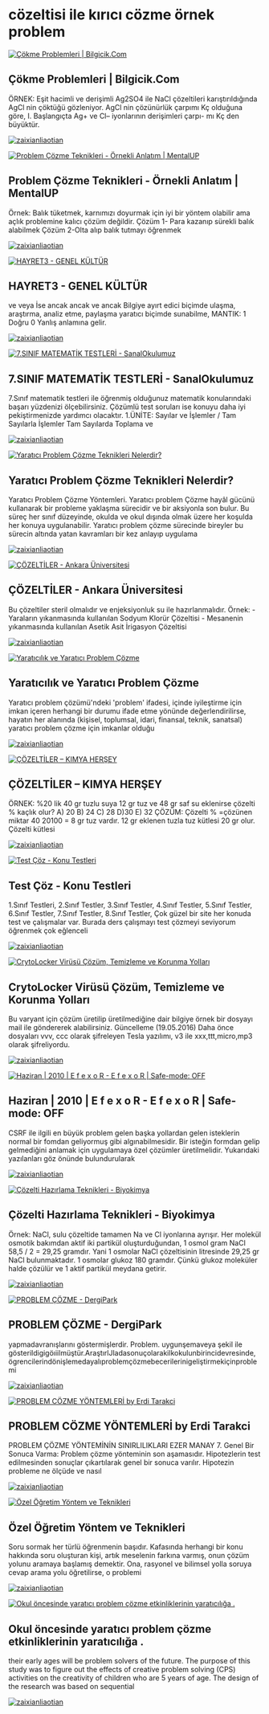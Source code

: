 # cözeltisi ile kırıcı cözme örnek problem
<a href="https://mnn.zoosnet.net/LR/Chatpre.aspx?id=MNN94995150&p=https://topgrinding.com/" target="_blank">![Çökme Problemleri | Bilgicik.Com](https://github.com/technlg/images/blob/main/59.jpg)</a>
## Çökme Problemleri | Bilgicik.Com
ÖRNEK: Eşit hacimli ve derişimli Ag2SO4 ile NaCl çözeltileri karıştırıldığında AgCl nin çöktüğü gözleniyor. AgCl nin çözünürlük çarpımı Kç olduğuna göre, I. Başlangıçta Ag+ ve Cl– iyonlarının derişimleri çarpı- mı Kç den büyüktür.
<a href="https://mnn.zoosnet.net/LR/Chatpre.aspx?id=MNN94995150&p=https://topgrinding.com/" target="_blank"><img src="https://github.com/technlg/images/raw/main/chat11.jpg" alt="zaixianliaotian"/></a><a href="//whatsapp.shibangsoft.com/WhatsApp.php" ><img src="https://github.com/technlg/images/raw/main/chat11.png" alt=""></a>
<a href="https://mnn.zoosnet.net/LR/Chatpre.aspx?id=MNN94995150&p=https://topgrinding.com/" target="_blank">![Problem Çözme Teknikleri - Örnekli Anlatım | MentalUP](https://github.com/technlg/images/blob/main/12.jpg)</a>
## Problem Çözme Teknikleri - Örnekli Anlatım | MentalUP
Örnek: Balık tüketmek, karnımızı doyurmak için iyi bir yöntem olabilir ama açlık problemine kalıcı çözüm değildir. Çözüm 1- Para kazanıp sürekli balık alabilmek Çözüm 2-Olta alıp balık tutmayı öğrenmek
<a href="https://mnn.zoosnet.net/LR/Chatpre.aspx?id=MNN94995150&p=https://topgrinding.com/" target="_blank"><img src="https://github.com/technlg/images/raw/main/chat11.jpg" alt="zaixianliaotian"/></a><a href="//whatsapp.shibangsoft.com/WhatsApp.php" ><img src="https://github.com/technlg/images/raw/main/chat11.png" alt=""></a>
<a href="https://mnn.zoosnet.net/LR/Chatpre.aspx?id=MNN94995150&p=https://topgrinding.com/" target="_blank">![HAYRET3 - GENEL KÜLTÜR](https://github.com/technlg/images/blob/main/65.jpg)</a>
## HAYRET3 - GENEL KÜLTÜR
ve veya İse ancak ancak ve ancak Bilgiye ayırt edici biçimde ulaşma, araştırma, analiz etme, paylaşma yaratıcı biçimde sunabilme, MANTIK: 1 Doğru 0 Yanlış anlamına gelir.
<a href="https://mnn.zoosnet.net/LR/Chatpre.aspx?id=MNN94995150&p=https://topgrinding.com/" target="_blank"><img src="https://github.com/technlg/images/raw/main/chat11.jpg" alt="zaixianliaotian"/></a><a href="//whatsapp.shibangsoft.com/WhatsApp.php" ><img src="https://github.com/technlg/images/raw/main/chat11.png" alt=""></a>
<a href="https://mnn.zoosnet.net/LR/Chatpre.aspx?id=MNN94995150&p=https://topgrinding.com/" target="_blank">![7.SINIF MATEMATİK TESTLERİ - SanalOkulumuz](https://github.com/technlg/images/blob/main/64.jpg)</a>
## 7.SINIF MATEMATİK TESTLERİ - SanalOkulumuz
7.Sınıf matematik testleri ile öğrenmiş olduğunuz matematik konularındaki başarı yüzdenizi ölçebilirsiniz. Çözümlü test soruları ise konuyu daha iyi pekiştirmenizde yardımcı olacaktır. 1.ÜNİTE: Sayılar ve İşlemler / Tam Sayılarla İşlemler Tam Sayılarda Toplama ve
<a href="https://mnn.zoosnet.net/LR/Chatpre.aspx?id=MNN94995150&p=https://topgrinding.com/" target="_blank"><img src="https://github.com/technlg/images/raw/main/chat11.jpg" alt="zaixianliaotian"/></a><a href="//whatsapp.shibangsoft.com/WhatsApp.php" ><img src="https://github.com/technlg/images/raw/main/chat11.png" alt=""></a>
<a href="https://mnn.zoosnet.net/LR/Chatpre.aspx?id=MNN94995150&p=https://topgrinding.com/" target="_blank">![Yaratıcı Problem Çözme Teknikleri Nelerdir?](https://github.com/technlg/images/blob/main/33.jpg)</a>
## Yaratıcı Problem Çözme Teknikleri Nelerdir?
Yaratıcı Problem Çözme Yöntemleri. Yaratıcı problem Çözme hayâl gücünü kullanarak bir probleme yaklaşma sürecidir ve bir aksiyonla son bulur. Bu süreç her sınıf düzeyinde, okulda ve okul dışında olmak üzere her koşulda her konuya uygulanabilir. Yaratıcı problem çözme sürecinde bireyler bu sürecin altında yatan kavramları bir kez anlayıp uygulama 
<a href="https://mnn.zoosnet.net/LR/Chatpre.aspx?id=MNN94995150&p=https://topgrinding.com/" target="_blank"><img src="https://github.com/technlg/images/raw/main/chat11.jpg" alt="zaixianliaotian"/></a><a href="//whatsapp.shibangsoft.com/WhatsApp.php" ><img src="https://github.com/technlg/images/raw/main/chat11.png" alt=""></a>
<a href="https://mnn.zoosnet.net/LR/Chatpre.aspx?id=MNN94995150&p=https://topgrinding.com/" target="_blank">![ÇÖZELTİLER - Ankara Üniversitesi](https://github.com/technlg/images/blob/main/10.jpg)</a>
## ÇÖZELTİLER - Ankara Üniversitesi
Bu çözeltiler steril olmalıdır ve enjeksiyonluk su ile hazırlanmalıdır. Örnek: -Yaraların yıkanmasında kullanılan Sodyum Klorür Çözeltisi - Mesanenin yıkanmasında kullanılan Asetik Asit İrigasyon Çözeltisi
<a href="https://mnn.zoosnet.net/LR/Chatpre.aspx?id=MNN94995150&p=https://topgrinding.com/" target="_blank"><img src="https://github.com/technlg/images/raw/main/chat11.jpg" alt="zaixianliaotian"/></a><a href="//whatsapp.shibangsoft.com/WhatsApp.php" ><img src="https://github.com/technlg/images/raw/main/chat11.png" alt=""></a>
<a href="https://mnn.zoosnet.net/LR/Chatpre.aspx?id=MNN94995150&p=https://topgrinding.com/" target="_blank">![Yaratıcılık ve Yaratıcı Problem Çözme](https://github.com/technlg/images/blob/main/45.jpg)</a>
## Yaratıcılık ve Yaratıcı Problem Çözme
Yaratıcı problem çözümü'ndeki 'problem' ifadesi, içinde iyileştirme için imkan içeren herhangi bir durumu ifade etme yönünde değerlendirilirse, hayatın her alanında (kişisel, toplumsal, idari, finansal, teknik, sanatsal) yaratıcı problem çözme için imkanlar olduğu
<a href="https://mnn.zoosnet.net/LR/Chatpre.aspx?id=MNN94995150&p=https://topgrinding.com/" target="_blank"><img src="https://github.com/technlg/images/raw/main/chat11.jpg" alt="zaixianliaotian"/></a><a href="//whatsapp.shibangsoft.com/WhatsApp.php" ><img src="https://github.com/technlg/images/raw/main/chat11.png" alt=""></a>
<a href="https://mnn.zoosnet.net/LR/Chatpre.aspx?id=MNN94995150&p=https://topgrinding.com/" target="_blank">![ÇÖZELTİLER – KIMYA HERŞEY](https://github.com/technlg/images/blob/main/12.jpg)</a>
## ÇÖZELTİLER – KIMYA HERŞEY
ÖRNEK: %20 lik 40 gr tuzlu suya 12 gr tuz ve 48 gr saf su eklenirse çözelti % kaçlık olur? A) 20 B) 24 C) 28 D)30 E) 32 ÇÖZÜM: Çözelti % =çözünen miktar 40  20100 = 8 gr tuz vardır. 12 gr eklenen tuzla tuz kütlesi 20 gr olur. Çözelti kütlesi
<a href="https://mnn.zoosnet.net/LR/Chatpre.aspx?id=MNN94995150&p=https://topgrinding.com/" target="_blank"><img src="https://github.com/technlg/images/raw/main/chat11.jpg" alt="zaixianliaotian"/></a><a href="//whatsapp.shibangsoft.com/WhatsApp.php" ><img src="https://github.com/technlg/images/raw/main/chat11.png" alt=""></a>
<a href="https://mnn.zoosnet.net/LR/Chatpre.aspx?id=MNN94995150&p=https://topgrinding.com/" target="_blank">![Test Çöz - Konu Testleri](https://github.com/technlg/images/blob/main/9.jpg)</a>
## Test Çöz - Konu Testleri
1.Sınıf Testleri, 2.Sınıf Testler, 3.Sınıf Testler, 4.Sınıf Testler, 5.Sınıf Testler, 6.Sınıf Testler, 7.Sınıf Testler, 8.Sınıf Testler, Çok güzel bir site her konuda test ve çalışmalar var. Burada ders çalışmayı test çözmeyi seviyorum öğrenmek çok eğlenceli
<a href="https://mnn.zoosnet.net/LR/Chatpre.aspx?id=MNN94995150&p=https://topgrinding.com/" target="_blank"><img src="https://github.com/technlg/images/raw/main/chat11.jpg" alt="zaixianliaotian"/></a><a href="//whatsapp.shibangsoft.com/WhatsApp.php" ><img src="https://github.com/technlg/images/raw/main/chat11.png" alt=""></a>
<a href="https://mnn.zoosnet.net/LR/Chatpre.aspx?id=MNN94995150&p=https://topgrinding.com/" target="_blank">![CrytoLocker Virüsü Çözüm, Temizleme ve Korunma Yolları](https://github.com/technlg/images/blob/main/47.jpg)</a>
## CrytoLocker Virüsü Çözüm, Temizleme ve Korunma Yolları
Bu varyant için çözüm üretilip üretilmediğine dair bilgiye örnek bir dosyayı mail ile göndererek alabilirsiniz. Güncelleme (19.05.2016) Daha önce dosyaları vvv, ccc olarak şifreleyen Tesla yazılımı, v3 ile xxx,ttt,micro,mp3 olarak şifreliyordu.
<a href="https://mnn.zoosnet.net/LR/Chatpre.aspx?id=MNN94995150&p=https://topgrinding.com/" target="_blank"><img src="https://github.com/technlg/images/raw/main/chat11.jpg" alt="zaixianliaotian"/></a><a href="//whatsapp.shibangsoft.com/WhatsApp.php" ><img src="https://github.com/technlg/images/raw/main/chat11.png" alt=""></a>
<a href="https://mnn.zoosnet.net/LR/Chatpre.aspx?id=MNN94995150&p=https://topgrinding.com/" target="_blank">![Haziran | 2010 | E f e x o R - E f e x o R | Safe-mode: OFF](https://github.com/technlg/images/blob/main/45.jpg)</a>
## Haziran | 2010 | E f e x o R - E f e x o R | Safe-mode: OFF
CSRF ile ilgili en büyük problem gelen başka yollardan gelen isteklerin normal bir fomdan geliyormuş gibi algınabilmesidir. Bir isteğin formdan gelip gelmediğini anlamak için uygulamaya özel çözümler üretilmelidir. Yukarıdaki yazılanları göz önünde bulundurularak
<a href="https://mnn.zoosnet.net/LR/Chatpre.aspx?id=MNN94995150&p=https://topgrinding.com/" target="_blank"><img src="https://github.com/technlg/images/raw/main/chat11.jpg" alt="zaixianliaotian"/></a><a href="//whatsapp.shibangsoft.com/WhatsApp.php" ><img src="https://github.com/technlg/images/raw/main/chat11.png" alt=""></a>
<a href="https://mnn.zoosnet.net/LR/Chatpre.aspx?id=MNN94995150&p=https://topgrinding.com/" target="_blank">![Çözelti Hazırlama Teknikleri - Biyokimya](https://github.com/technlg/images/blob/main/29.jpg)</a>
## Çözelti Hazırlama Teknikleri - Biyokimya
Örnek: NaCl, sulu çözeltide tamamen Na ve Cl iyonlarına ayrışır. Her molekül osmotik bakımdan aktif iki partikül oluşturduğundan, 1 osmol gram NaCl 58,5 / 2 = 29,25 gramdır. Yani 1 osmolar NaCl çözeltisinin litresinde 29,25 gr NaCl bulunmaktadır. 1 osmolar glukoz 180 gramdır. Çünkü glukoz moleküler halde çözülür ve 1 aktif partikül meydana getirir.
<a href="https://mnn.zoosnet.net/LR/Chatpre.aspx?id=MNN94995150&p=https://topgrinding.com/" target="_blank"><img src="https://github.com/technlg/images/raw/main/chat11.jpg" alt="zaixianliaotian"/></a><a href="//whatsapp.shibangsoft.com/WhatsApp.php" ><img src="https://github.com/technlg/images/raw/main/chat11.png" alt=""></a>
<a href="https://mnn.zoosnet.net/LR/Chatpre.aspx?id=MNN94995150&p=https://topgrinding.com/" target="_blank">![PROBLEM ÇÖZME - DergiPark](https://github.com/technlg/images/blob/main/20.jpg)</a>
## PROBLEM ÇÖZME - DergiPark
yapmadavranışlarını göstermişlerdir. Problem. uygunşemaveya şekil ile gösterildigigöıiilmüştür.AraştırlJladasonuçolarakilkokulunbirincidevresinde, ögrencilerindönişlemedayalıproblemçözmebecerilerinigeliştirmekiçinproblemi
<a href="https://mnn.zoosnet.net/LR/Chatpre.aspx?id=MNN94995150&p=https://topgrinding.com/" target="_blank"><img src="https://github.com/technlg/images/raw/main/chat11.jpg" alt="zaixianliaotian"/></a><a href="//whatsapp.shibangsoft.com/WhatsApp.php" ><img src="https://github.com/technlg/images/raw/main/chat11.png" alt=""></a>
<a href="https://mnn.zoosnet.net/LR/Chatpre.aspx?id=MNN94995150&p=https://topgrinding.com/" target="_blank">![PROBLEM CÖZME YÖNTEMLERİ by Erdi Tarakci](https://github.com/technlg/images/blob/main/2.jpg)</a>
## PROBLEM CÖZME YÖNTEMLERİ by Erdi Tarakci
PROBLEM ÇÖZME YÖNTEMİNİN SINIRLILIKLARI EZER MANAY 7. Genel Bir Sonuca Varma: Problem çözme yönteminin son aşamasıdır. Hipotezlerin test edilmesinden sonuçlar çıkartılarak genel bir sonuca varılır. Hipotezin probleme ne ölçüde ve nasıl
<a href="https://mnn.zoosnet.net/LR/Chatpre.aspx?id=MNN94995150&p=https://topgrinding.com/" target="_blank"><img src="https://github.com/technlg/images/raw/main/chat11.jpg" alt="zaixianliaotian"/></a><a href="//whatsapp.shibangsoft.com/WhatsApp.php" ><img src="https://github.com/technlg/images/raw/main/chat11.png" alt=""></a>
<a href="https://mnn.zoosnet.net/LR/Chatpre.aspx?id=MNN94995150&p=https://topgrinding.com/" target="_blank">![Özel Öğretim Yöntem ve Teknikleri](https://github.com/technlg/images/blob/main/37.jpg)</a>
## Özel Öğretim Yöntem ve Teknikleri
Soru sormak her türlü öğrenmenin başıdır. Kafasında herhangi bir konu hakkında soru oluşturan kişi, artık meselenin farkına varmış, onun çözüm yolunu aramaya başlamış demektir. Ona, rasyonel ve bilimsel yolla soruya cevap arama yolu öğretilirse, o problemi 
<a href="https://mnn.zoosnet.net/LR/Chatpre.aspx?id=MNN94995150&p=https://topgrinding.com/" target="_blank"><img src="https://github.com/technlg/images/raw/main/chat11.jpg" alt="zaixianliaotian"/></a><a href="//whatsapp.shibangsoft.com/WhatsApp.php" ><img src="https://github.com/technlg/images/raw/main/chat11.png" alt=""></a>
<a href="https://mnn.zoosnet.net/LR/Chatpre.aspx?id=MNN94995150&p=https://topgrinding.com/" target="_blank">![Okul öncesinde yaratıcı problem çözme etkinliklerinin yaratıcılığa .](https://github.com/technlg/images/blob/main/55.jpg)</a>
## Okul öncesinde yaratıcı problem çözme etkinliklerinin yaratıcılığa .
their early ages will be problem solvers of the future. The purpose of this study was to figure out the effects of creative problem solving (CPS) activities on the creativity of children who are 5 years of age. The design of the research was based on sequential
<a href="https://mnn.zoosnet.net/LR/Chatpre.aspx?id=MNN94995150&p=https://topgrinding.com/" target="_blank"><img src="https://github.com/technlg/images/raw/main/chat11.jpg" alt="zaixianliaotian"/></a><a href="//whatsapp.shibangsoft.com/WhatsApp.php" ><img src="https://github.com/technlg/images/raw/main/chat11.png" alt=""></a>
